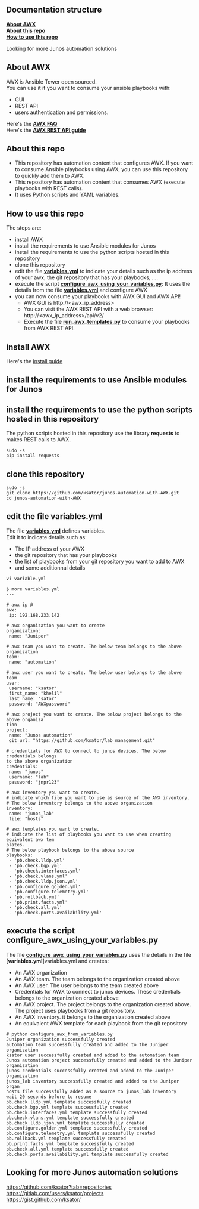 ## Documentation structure
[**About AWX**](README.md#about-this-project)  
[**About this repo**](README.md#about-this-repo)  
[**How to use this repo**](README.md#how-to-use-this-repo)  


Looking for more Junos automation solutions
## About AWX

AWX is Ansible Tower open sourced.  
You can use it if you want to consume your ansible playbooks with:
- GUI
- REST API
- users authentication and permissions. 

Here's the [**AWX FAQ**](https://www.ansible.com/products/awx-project/faq)  
Here's the [**AWX REST API guide**](http://docs.ansible.com/ansible-tower/2.3.0/html/towerapi/index.html)  

## About this repo  

- This repository has automation content that configures AWX. If you want to consume Ansible playbooks using AWX, you can use this repository to quickly add them to AWX.  
- This repository has automation content that consumes AWX (execute playbooks with REST calls).    
- It uses Python scripts and YAML variables. 

## How to use this repo 

The steps are:  
- install AWX
- install the requirements to use Ansible modules for Junos  
- install the requirements to use the python scripts hosted in this repository  
- clone this repository
- edit the file [**variables.yml**](variables.yml) to indicate your details such as the ip address of your awx, the git repository that has your playbooks, ....
- execute the script [**configure_awx_using_your_variables.py**](configure_awx_using_your_variables.py): It uses the details from the file [**variables.yml**](variables.yml) and configure AWX    
- you can now consume your playbooks with AWX GUI and AWX API!
   - AWX GUI is http://<awx_ip_address>    
   - You can visit the AWX REST API with a web browser: http://<awx_ip_address>/api/v2/ 
   - Execute the file [**run_awx_templates.py**](run_awx_templates.py) to consume your playbooks from AWX REST API. 

## install AWX 

Here's the [install guide](https://github.com/ansible/awx/blob/devel/INSTALL.md)

## install the requirements to use Ansible modules for Junos  

## install the requirements to use the python scripts hosted in this repository  
The python scripts  hosted in this repository use the library **requests** to makes REST calls to AWX.   
```
sudo -s
pip install requests
```

## clone this repository
```
sudo -s
git clone https://github.com/ksator/junos-automation-with-AWX.git
cd junos-automation-with-AWX
```

## edit the file variables.yml

The file [**variables.yml**](variables.yml) defines variables.  
Edit it to indicate details such as: 
- The IP address of your AWX   
- the git repository that has your playbooks
- the list of playbooks from your git repository you want to add to AWX
- and some additionnal details

```
vi variable.yml
```

```
$ more variables.yml 
---

# awx ip @
awx: 
 ip: 192.168.233.142

# awx organization you want to create
organization: 
 name: "Juniper"

# awx team you want to create. The below team belongs to the above organization
team:
 name: "automation"

# awx user you want to create. The below user belongs to the above team
user: 
 username: "ksator"
 first_name: "khelil"
 last_name: "sator"
 password: "AWXpassword"

# awx project you want to create. The below project belongs to the above organiza
tion
project: 
 name: "Junos automation"
 git_url: "https://github.com/ksator/lab_management.git"

# credentials for AWX to connect to junos devices. The below credentials belongs 
to the above organization
credentials: 
 name: "junos"
 username: "lab"
 password: "jnpr123"

# awx inventory you want to create. 
# indicate which file you want to use as source of the AWX inventory. 
# The below inventory belongs to the above organization
inventory: 
 name: "junos_lab"
 file: "hosts"

# awx templates you want to create. 
# indicate the list of playbooks you want to use when creating equivalent awx tem
plates. 
# The below playbook belongs to the above source 
playbooks: 
 - 'pb.check.lldp.yml'
 - 'pb.check.bgp.yml'
 - 'pb.check.interfaces.yml'
 - 'pb.check.vlans.yml'
 - 'pb.check.lldp.json.yml'
 - 'pb.configure.golden.yml'
 - 'pb.configure.telemetry.yml'
 - 'pb.rollback.yml'
 - 'pb.print.facts.yml'
 - 'pb.check.all.yml'
 - 'pb.check.ports.availability.yml'
```


## execute the script configure_awx_using_your_variables.py

The file [**configure_awx_using_your_variables.py**](configure_awx_using_your_variables.py) uses the details in the file [**variables.yml**]variables.yml and creates: 
- An AWX organization
- An AWX team. The team belongs to the organization created above
- An AWX user. The user belongs to the team created above
- Credentials for AWX to connect to junos devices. These credentials belongs to the organization created above
- An AWX project. The project belongs to the organization created above. The project uses playbooks from a git repository.
- An AWX inventory. it belongs to the organization created above
- An equivalent AWX template for each playbook from the git repository

```
# python configure_awx_from_variables.py 
Juniper organization successfully created
automation team successfully created and added to the Juniper organization
ksator user successfully created and added to the automation team
Junos automation project successfully created and added to the Juniper organization
junos credentials successfully created and added to the Juniper organization
junos_lab inventory successfully created and added to the Juniper organ
hosts file successfully added as a source to junos_lab inventory
wait 20 seconds before to resume
pb.check.lldp.yml template successfully created
pb.check.bgp.yml template successfully created
pb.check.interfaces.yml template successfully created
pb.check.vlans.yml template successfully created
pb.check.lldp.json.yml template successfully created
pb.configure.golden.yml template successfully created
pb.configure.telemetry.yml template successfully created
pb.rollback.yml template successfully created
pb.print.facts.yml template successfully created
pb.check.all.yml template successfully created
pb.check.ports.availability.yml template successfully created
```



## Looking for more Junos automation solutions

https://github.com/ksator?tab=repositories  
https://gitlab.com/users/ksator/projects  
https://gist.github.com/ksator/  

